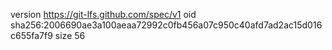 version https://git-lfs.github.com/spec/v1
oid sha256:2006690ae3a100aeaa72992c0fb456a07c950c40afd7ad2ac15d016c655fa7f9
size 56
